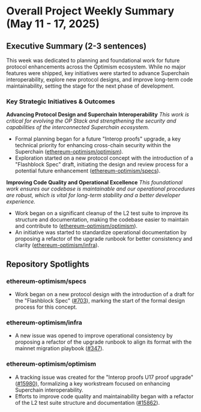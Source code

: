 # Overall Project Weekly Summary (May 11 - 17, 2025)

## Executive Summary (2-3 sentences)
This week was dedicated to planning and foundational work for future protocol enhancements across the Optimism ecosystem. While no major features were shipped, key initiatives were started to advance Superchain interoperability, explore new protocol designs, and improve long-term code maintainability, setting the stage for the next phase of development.

### Key Strategic Initiatives & Outcomes

**Advancing Protocol Design and Superchain Interoperability**
*This work is critical for evolving the OP Stack and strengthening the security and capabilities of the interconnected Superchain ecosystem.*
-   Formal planning began for a future "Interop proofs" upgrade, a key technical priority for enhancing cross-chain security within the Superchain ([ethereum-optimism/optimism](https://github.com/ethereum-optimism/optimism)).
-   Exploration started on a new protocol concept with the introduction of a "Flashblock Spec" draft, initiating the design and review process for a potential future enhancement ([ethereum-optimism/specs](https://github.com/ethereum-optimism/specs)).

**Improving Code Quality and Operational Excellence**
*This foundational work ensures our codebase is maintainable and our operational procedures are robust, which is vital for long-term stability and a better developer experience.*
-   Work began on a significant cleanup of the L2 test suite to improve its structure and documentation, making the codebase easier to maintain and contribute to ([ethereum-optimism/optimism](https://github.com/ethereum-optimism/optimism)).
-   An initiative was started to standardize operational documentation by proposing a refactor of the upgrade runbook for better consistency and clarity ([ethereum-optimism/infra](https://github.com/ethereum-optimism/infra)).

## Repository Spotlights

### ethereum-optimism/specs
-   Work began on a new protocol design with the introduction of a draft for the "Flashblock Spec" ([#703](https://github.com/ethereum-optimism/specs/pull/703)), marking the start of the formal design process for this concept.

### ethereum-optimism/infra
-   A new issue was opened to improve operational consistency by proposing a refactor of the upgrade runbook to align its format with the mainnet migration playbook ([#347](https://github.com/ethereum-optimism/infra/issues/347)).

### ethereum-optimism/optimism
-   A tracking issue was created for the "Interop proofs U17 proof upgrade" ([#15980](https://github.com/ethereum-optimism/optimism/issues/15980)), formalizing a key workstream focused on enhancing Superchain interoperability.
-   Efforts to improve code quality and maintainability began with a refactor of the L2 test suite structure and documentation ([#15862](https://github.com/ethereum-optimism/optimism/pull/15862)).